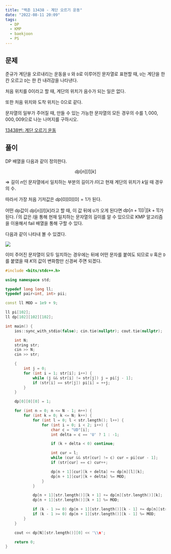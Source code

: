 ```yaml
---
title: "백준 13438 - 계단 오르기 운동"
date: "2022-08-11 20:09"
tags:
  - DP
  - KMP
  - baekjoon
  - PS
---
```

## 문제

준규가 계단을 오르내리는 운동을 `U` 와 `D`로 이루어진 문자열로 표현할 때, `U`는 계단을 한 칸 오르고 `D`는 한 칸 내려감을 나타낸다.

처음 위치를 0이라고 할 때, 계단의 위치가 음수가 되는 일은 없다.

또한 처음 위치와 도착 위치는 0으로 같다.

문자열의 일부가 주어질 때, 만들 수 있는 가능한 문자열의 모든 경우의 수를 $1,000,000,009$으로 나눈 나머지를 구하시오.

[13438번: 계단 오르기 운동](https://www.acmicpc.net/problem/13438)

## 풀이

DP 배열을 다음과 같이 정의한다.

$$
dp[n][l][k]
$$

⇒ 길이 $n$인 문자열에서 일치하는 부분의 길이가 $l$이고 현재 계단의 위치가 $k$일 때 경우의 수.

따라서 가장 처음 기저값은 $dp[0][0][0] = 1$가 된다.

어떤 dp값이 $dp[n][l][k]$라고 할 때, 이 값 뒤에 `U`가 오게 된다면 $dp[n + 1][l^\prime][k + 1]$가 된다. $l^\prime$의 값은 $l$을 통해 현재 일치하는 문자열의 길이를 알 수 있으므로 KMP 알고리즘을 이용해서 fail 배열을 통해 구할 수 있다.

다음과 같이 나타내 볼 수 있겠다.

![](/assets/Pasted%20image%2020221118221653.png)

이미 주어진 문자열이 모두 일치하는 경우에는 뒤에 어떤 문자를 붙여도 되므로 `U` 혹은 `D`를 붙였을 때 $K$의 값이 변화함만 신경써 주면 되겠다.

```cpp
#include <bits/stdc++.h>

using namespace std;

typedef long long ll;
typedef pair<int, int> pii;

const ll MOD = 1e9 + 9;

ll pi[102];
ll dp[102][102][102];

int main() {
    ios::sync_with_stdio(false); cin.tie(nullptr); cout.tie(nullptr);

    int N;
    string str;
    cin >> N;
    cin >> str;

    {
        int j = 0;
        for (int i = 1; str[i]; i++) {
            while (j && str[i] != str[j]) j = pi[j - 1];
            if (str[i] == str[j]) pi[i] = ++j;
        }
    }

    dp[0][0][0] = 1;

    for (int n = 0; n <= N - 1; n++) {
        for (int k = 0; k <= N; k++) {
            for (int l = 0; l < str.length(); l++) {
                for (int i = 0; i < 2; i++) {
                    char c = "UD"[i];
                    int delta = c == 'U' ? 1 : -1;

                    if (k + delta < 0) continue;

                    int cur = l;
                    while (cur && str[cur] != c) cur = pi[cur - 1];
                    if (str[cur] == c) cur++;

                    dp[n + 1][cur][k + delta] += dp[n][l][k];
                    dp[n + 1][cur][k + delta] %= MOD;
                }
            }

            dp[n + 1][str.length()][k + 1] += dp[n][str.length()][k];
            dp[n + 1][str.length()][k + 1] %= MOD;

            if (k - 1 >= 0) dp[n + 1][str.length()][k - 1] += dp[n][str.length()][k];
            if (k - 1 >= 0) dp[n + 1][str.length()][k - 1] %= MOD;
        }
    }

    cout << dp[N][str.length()][0] << '\\n';

    return 0;
}
```